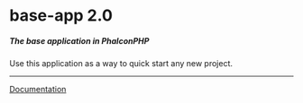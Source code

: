 # base-app 2.0

##### The base application in PhalconPHP
Use this application as a way to quick start any new project.
***
[Documentation](http://base-app.mruz.me/doc)